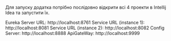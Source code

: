 Для запуску додатка потрібно послідовно відкрити всі 4 проекти в Intellij Idea та запустити їх.

Eureka Server URL: http://localhost:8761
Service URL (instance 1): http://localhost:8081
Service URL (instance 2): http://localhost:8082
Config Server: http://localhost:8888
ApiGateWay: http://localhost:9999
